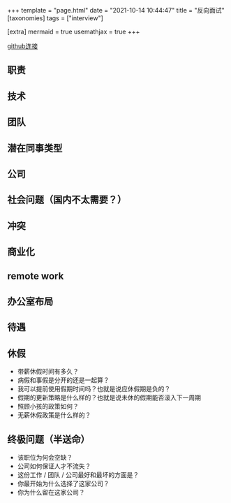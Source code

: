 +++
template = "page.html"
date = "2021-10-14 10:44:47"
title = "反向面试"
[taxonomies]
tags = ["interview"]

[extra]
mermaid = true
usemathjax = true
+++
<!--
mermaid example:
<div class="mermaid">
    mermaid program
</div>
-->

[github连接](https://github.com/yifeikong/reverse-interview-zh)

## 职责

## 技术

## 团队

## 潜在同事类型

## 公司

## 社会问题（国内不太需要？）

## 冲突

## 商业化

## remote work

## 办公室布局

## 待遇

## 休假

- 带薪休假时间有多久？
- 病假和事假是分开的还是一起算？
- 我可以提前使用假期时间吗？也就是说应休假期是负的？
- 假期的更新策略是什么样的？也就是说未休的假期能否滚入下一周期
- 照顾小孩的政策如何？
- 无薪休假政策是什么样的？
<!-- - 学术性休假政策是怎么样的？ -->

## 终极问题（半送命）

- 该职位为何会空缺？
- 公司如何保证人才不流失？
- 这份工作 / 团队 / 公司最好和最坏的方面是？
- 你最开始为什么选择了这家公司？
- 你为什么留在这家公司？